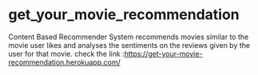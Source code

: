 # get_your_movie_recommendation

Content Based Recommender System recommends movies similar to the movie user likes and analyses the sentiments on the reviews given by the user for that movie.
check the link :https://get-your-movie-recommendation.herokuapp.com/
